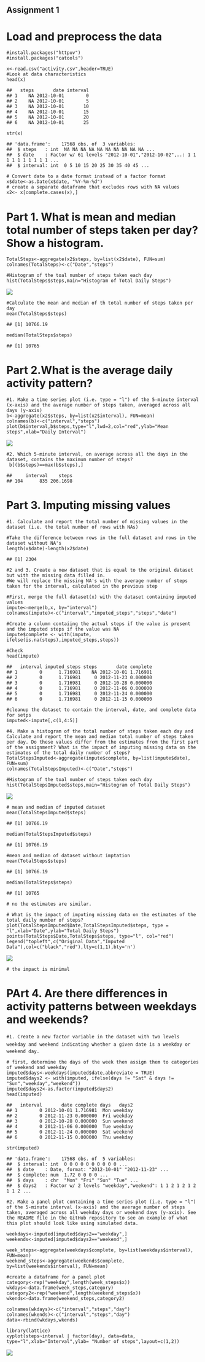 Assignment 1
------------

Load and preprocess the data
============================

    #install.packages("httpuv")
    #install.packages("catools")

    x<-read.csv("activity.csv",header=TRUE) 
    #Look at data characteristics
    head(x)

    ##   steps       date interval
    ## 1    NA 2012-10-01        0
    ## 2    NA 2012-10-01        5
    ## 3    NA 2012-10-01       10
    ## 4    NA 2012-10-01       15
    ## 5    NA 2012-10-01       20
    ## 6    NA 2012-10-01       25

    str(x)

    ## 'data.frame':    17568 obs. of  3 variables:
    ##  $ steps   : int  NA NA NA NA NA NA NA NA NA NA ...
    ##  $ date    : Factor w/ 61 levels "2012-10-01","2012-10-02",..: 1 1 1 1 1 1 1 1 1 1 ...
    ##  $ interval: int  0 5 10 15 20 25 30 35 40 45 ...

    # Convert date to a date format instead of a factor format
    x$date<-as.Date(x$date, "%Y-%m-%d") 
    # create a separate dataframe that excludes rows with NA values
    x2<- x[complete.cases(x),]

Part 1. What is mean and median total number of steps taken per day? Show a histogram.
======================================================================================

    TotalSteps<-aggregate(x2$steps, by=list(x2$date), FUN=sum)
    colnames(TotalSteps)<-c("Date","steps")

    #Histogram of the toal number of steps taken each day
    hist(TotalSteps$steps,main="Histogram of Total Daily Steps")

![](PA1_template_files/figure-markdown_strict/unnamed-chunk-2-1.png)

    #Calculate the mean and median of th total number of steps taken per day
    mean(TotalSteps$steps)

    ## [1] 10766.19

    median(TotalSteps$steps)

    ## [1] 10765

Part 2.What is the average daily activity pattern?
==================================================

    #1. Make a time series plot (i.e. type = "l") of the 5-minute interval (x-axis) and the average number of steps taken, averaged across all days (y-axis)
    b<-aggregate(x2$steps, by=list(x2$interval), FUN=mean)
    colnames(b)<-c("interval","steps")
    plot(b$interval,b$steps,type="l",lwd=2,col="red",ylab="Mean steps",xlab="Daily Interval")

![](PA1_template_files/figure-markdown_strict/unnamed-chunk-3-1.png)

    #2. Which 5-minute interval, on average across all the days in the dataset, contains the maximum number of steps?
     b[(b$steps)==max(b$steps),]

    ##     interval    steps
    ## 104      835 206.1698

Part 3. Imputing missing values
===============================

    #1. Calculate and report the total number of missing values in the dataset (i.e. the total number of rows with NAs)

    #Take the difference between rows in the full dataset and rows in the dataset without NA's
    length(x$date)-length(x2$date)

    ## [1] 2304

    #2 and 3. Create a new dataset that is equal to the original dataset but with the missing data filled in.
    #We will replace the missing NA's with the average number of steps taken for the interval, calculated in the previous step

    #First, merge the full dataset(x) with the dataset containing imputed values 
    impute<-merge(b,x, by="interval")
    colnames(impute)<-c("interval","imputed_steps","steps","date")

    #Create a column contaiing the actual steps if the value is present and the imputed steps if the value was NA
    impute$complete <- with(impute, ifelse(is.na(steps),imputed_steps,steps)) 

    #Check
    head(impute)

    ##   interval imputed_steps steps       date complete
    ## 1        0      1.716981    NA 2012-10-01 1.716981
    ## 2        0      1.716981     0 2012-11-23 0.000000
    ## 3        0      1.716981     0 2012-10-28 0.000000
    ## 4        0      1.716981     0 2012-11-06 0.000000
    ## 5        0      1.716981     0 2012-11-24 0.000000
    ## 6        0      1.716981     0 2012-11-15 0.000000

    #cleanup the dataset to contain the interval, date, and complete data for setps
    imputed<-impute[,c(1,4:5)]

    #4. Make a histogram of the total number of steps taken each day and Calculate and report the mean and median total number of steps taken per day. Do these values differ from the estimates from the first part of the assignment? What is the impact of imputing missing data on the estimates of the total daily number of steps?
    TotalStepsImputed<-aggregate(impute$complete, by=list(impute$date), FUN=sum)
    colnames(TotalStepsImputed)<-c("Date","steps")

    #Histogram of the toal number of steps taken each day
    hist(TotalStepsImputed$steps,main="Histogram of Total Daily Steps")

![](PA1_template_files/figure-markdown_strict/unnamed-chunk-4-1.png)

    # mean and median of imputed dataset
    mean(TotalStepsImputed$steps)

    ## [1] 10766.19

    median(TotalStepsImputed$steps)

    ## [1] 10766.19

    #mean and median of dataset without imptation
    mean(TotalSteps$steps)

    ## [1] 10766.19

    median(TotalSteps$steps)

    ## [1] 10765

    # no the estimates are similar.  

    # What is the impact of imputing missing data on the estimates of the total daily number of steps?
    plot(TotalStepsImputed$Date,TotalStepsImputed$steps, type = "l",xlab="Date",ylab="Total Daily Steps")
    points(TotalSteps$Date,TotalSteps$steps, type="l", col="red")
    legend("topleft",c("Original Data","Imputed Data"),col=c("black","red"),lty=c(1,1),bty='n')

![](PA1_template_files/figure-markdown_strict/unnamed-chunk-4-2.png)

    # the impact is minimal

PArt 4. Are there differences in activity patterns between weekdays and weekends?
=================================================================================

    #1. Create a new factor variable in the dataset with two levels  weekday and weekend indicating whether a given date is a weekday or weekend day.

    # first, determine the days of the week then assign them to categories of weekend and weekday
    imputed$days<-weekdays(imputed$date,abbreviate = TRUE)
    imputed$days2 <- with(imputed, ifelse(days != "Sat" & days !=  "Sun","weekday","weekend"))
    imputed$days2<-as.factor(imputed$days2)
    head(imputed)

    ##   interval       date complete days   days2
    ## 1        0 2012-10-01 1.716981  Mon weekday
    ## 2        0 2012-11-23 0.000000  Fri weekday
    ## 3        0 2012-10-28 0.000000  Sun weekend
    ## 4        0 2012-11-06 0.000000  Tue weekday
    ## 5        0 2012-11-24 0.000000  Sat weekend
    ## 6        0 2012-11-15 0.000000  Thu weekday

    str(imputed)

    ## 'data.frame':    17568 obs. of  5 variables:
    ##  $ interval: int  0 0 0 0 0 0 0 0 0 0 ...
    ##  $ date    : Date, format: "2012-10-01" "2012-11-23" ...
    ##  $ complete: num  1.72 0 0 0 0 ...
    ##  $ days    : chr  "Mon" "Fri" "Sun" "Tue" ...
    ##  $ days2   : Factor w/ 2 levels "weekday","weekend": 1 1 2 1 2 1 2 1 1 2 ...

    #2. Make a panel plot containing a time series plot (i.e. type = "l") of the 5-minute interval (x-axis) and the average number of steps taken, averaged across all weekday days or weekend days (y-axis). See the README file in the GitHub repository to see an example of what this plot should look like using simulated data.

    weekdays<-imputed[imputed$days2=="weekday",]
    weekends<-imputed[imputed$days2=="weekend",]

    week_steps<-aggregate(weekdays$complete, by=list(weekdays$interval), FUN=mean)
    weekend_steps<-aggregate(weekends$complete, by=list(weekends$interval), FUN=mean)

    #create a dataframe for a panel plot
    category<-rep("weekday",length(week_steps$x))
    wkdays<-data.frame(week_steps,category)
    category2<-rep("weekend",length(weekend_steps$x))
    wkends<-data.frame(weekend_steps,category2)

    colnames(wkdays)<-c("interval","steps","day")
    colnames(wkends)<-c("interval","steps","day")
    data<-rbind(wkdays,wkends)

    library(lattice)
    xyplot(steps~interval | factor(day), data=data, type="l",xlab="Interval",ylab= "Number of steps",layout=c(1,2))

![](PA1_template_files/figure-markdown_strict/unnamed-chunk-5-1.png)
